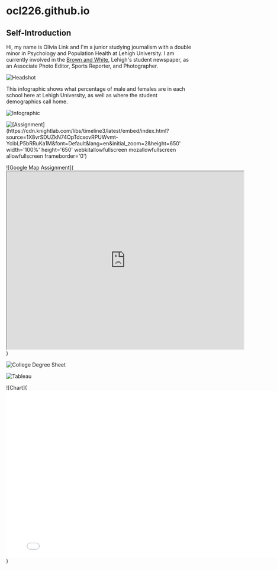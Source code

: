 # ocl226.github.io

## Self-Introduction

Hi, my name is Olivia Link and I'm a junior studying journalism with a double minor in Psychology and Population Health at Lehigh University. I am currently involved in the [Brown and White](https://thebrownandwhite.com), Lehigh's student newspaper, as an Associate Photo Editor, Sports Reporter, and Photographer. 

![Headshot]([https://media.licdn.com/dms/image/v2/D4E03AQHo_Uhtk1Pbtw/profile-displayphoto-shrink_200_200/profile-displayphoto-shrink_200_200/0/1727667090302?e=2147483647&v=beta&t=d1OmlT0sk13eRpxmiN5EygzcL5TKHGOvwvrXui0LYV4](https://drive.google.com/open?id=1etdnclhHNL9WEeR0CuB0U2YAT3jU_IB_&usp=drive_fs))

This infographic shows what percentage of male and females are in each school here at Lehigh University, as well as where the student demographics call home.

![Infographic](https://github.com/user-attachments/assets/86732762-2954-4bf9-bff0-34dc9205429c)

![[Assignment](https://cdn.knightlab.com/libs/timeline3/latest/embed/index.html?source=1X8vrSDUZkN74OpTdcxovRPUWvmt-YcibLP5bRRuKa1M&font=Default&lang=en&initial_zoom=2&height=650' width='100%' height='650' webkitallowfullscreen mozallowfullscreen allowfullscreen frameborder='0')](url)

![Google Map Assignment]([<iframe src="https://www.google.com/maps/d/u/0/embed?mid=19-Ez2gdN_B3035-TQFZtPL-a-UOWiOA&ehbc=2E312F" width="640" height="480"></iframe>](url))

![College Degree Sheet](https://public.tableau.com/app/profile/olivia.link/viz/CollegeDegreeSheet/Story1?publish=yes)

![Tableau](https://public.tableau.com/views/Weather_17467285344970/Sheet1?:language=en-US&publish=yes&:sid=&:redirect=auth&:display_count=n&:origin=viz_share_link)

![Chart](<iframe width="800" height="450" src="//embed.chartblocks.com/1.0/?c=681cfa9e3ba0f68756e5e81b&t=a89ceff2f93e72d" frameBorder="0"></iframe>)

